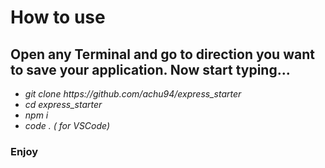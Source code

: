 <h1> How to use </h1>

<h2> Open any Terminal and go to direction you want to save your application. Now start typing...</h2>

<ul>
  <li> <i> git clone https://github.com/achu94/express_starter </i> </li>
  <li> <i> cd express_starter </i> </li>
  <li> <i> npm i</i> </li>
  <li> <i> code . ( for VSCode)</i> </li>
</ul>

<h3>Enjoy</h3>
